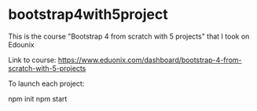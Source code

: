 # bootstrap4with5project
This is the course "Bootstrap 4 from scratch with 5 projects" that I took on Edounix

Link to course: https://www.eduonix.com/dashboard/bootstrap-4-from-scratch-with-5-projects

To launch each project:

npm init
npm start
